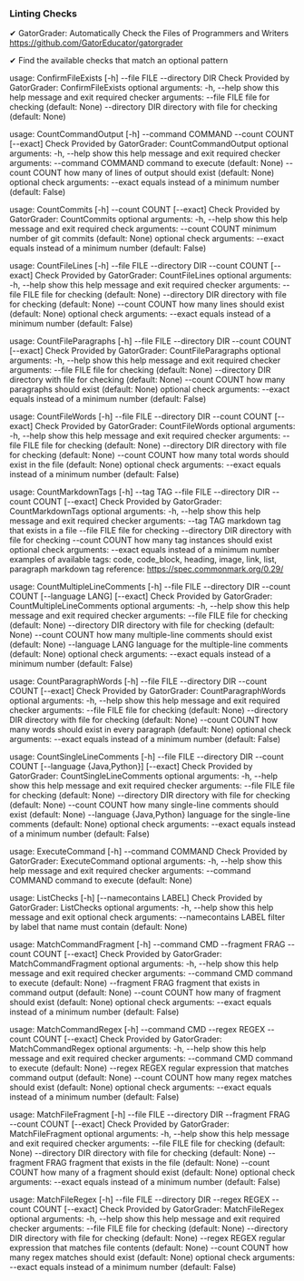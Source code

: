 ### Linting Checks

✔ GatorGrader: Automatically Check the Files of Programmers and Writers
https://github.com/GatorEducator/gatorgrader

✔ Find the available checks that match an optional pattern

usage: ConfirmFileExists [-h] --file FILE --directory DIR
Check Provided by GatorGrader: ConfirmFileExists
optional arguments:
  -h, --help       show this help message and exit
required checker arguments:
  --file FILE      file for checking (default: None)
  --directory DIR  directory with file for checking (default: None)

usage: CountCommandOutput [-h] --command COMMAND --count COUNT [--exact]
Check Provided by GatorGrader: CountCommandOutput
optional arguments:
  -h, --help         show this help message and exit
required checker arguments:
  --command COMMAND  command to execute (default: None)
  --count COUNT      how many of lines of output should exist (default: None)
optional check arguments:
  --exact            equals instead of a minimum number (default: False)

usage: CountCommits [-h] --count COUNT [--exact]
Check Provided by GatorGrader: CountCommits
optional arguments:
  -h, --help     show this help message and exit
required check arguments:
  --count COUNT  minimum number of git commits (default: None)
optional check arguments:
  --exact        equals instead of a minimum number (default: False)

usage: CountFileLines [-h] --file FILE --directory DIR --count COUNT [--exact]
Check Provided by GatorGrader: CountFileLines
optional arguments:
  -h, --help       show this help message and exit
required checker arguments:
  --file FILE      file for checking (default: None)
  --directory DIR  directory with file for checking (default: None)
  --count COUNT    how many lines should exist (default: None)
optional check arguments:
  --exact          equals instead of a minimum number (default: False)

usage: CountFileParagraphs [-h] --file FILE --directory DIR --count COUNT
                           [--exact]
Check Provided by GatorGrader: CountFileParagraphs
optional arguments:
  -h, --help       show this help message and exit
required checker arguments:
  --file FILE      file for checking (default: None)
  --directory DIR  directory with file for checking (default: None)
  --count COUNT    how many paragraphs should exist (default: None)
optional check arguments:
  --exact          equals instead of a minimum number (default: False)

usage: CountFileWords [-h] --file FILE --directory DIR --count COUNT [--exact]
Check Provided by GatorGrader: CountFileWords
optional arguments:
  -h, --help       show this help message and exit
required checker arguments:
  --file FILE      file for checking (default: None)
  --directory DIR  directory with file for checking (default: None)
  --count COUNT    how many total words should exist in the file (default:
                   None)
optional check arguments:
  --exact          equals instead of a minimum number (default: False)

usage: CountMarkdownTags [-h] --tag TAG --file FILE --directory DIR --count
                         COUNT [--exact]
Check Provided by GatorGrader: CountMarkdownTags
optional arguments:
  -h, --help       show this help message and exit
required checker arguments:
  --tag TAG        markdown tag that exists in a file
  --file FILE      file for checking
  --directory DIR  directory with file for checking
  --count COUNT    how many tag instances should exist
optional check arguments:
  --exact          equals instead of a minimum number
examples of available tags: code, code_block, heading, image, link, list, paragraph
markdown tag reference: https://spec.commonmark.org/0.29/

usage: CountMultipleLineComments [-h] --file FILE --directory DIR --count
                                 COUNT [--language LANG] [--exact]
Check Provided by GatorGrader: CountMultipleLineComments
optional arguments:
  -h, --help       show this help message and exit
required checker arguments:
  --file FILE      file for checking (default: None)
  --directory DIR  directory with file for checking (default: None)
  --count COUNT    how many multiple-line comments should exist (default:
                   None)
  --language LANG  language for the multiple-line comments (default: None)
optional check arguments:
  --exact          equals instead of a minimum number (default: False)

usage: CountParagraphWords [-h] --file FILE --directory DIR --count COUNT
                           [--exact]
Check Provided by GatorGrader: CountParagraphWords
optional arguments:
  -h, --help       show this help message and exit
required checker arguments:
  --file FILE      file for checking (default: None)
  --directory DIR  directory with file for checking (default: None)
  --count COUNT    how many words should exist in every paragraph (default:
                   None)
optional check arguments:
  --exact          equals instead of a minimum number (default: False)

usage: CountSingleLineComments [-h] --file FILE --directory DIR --count COUNT
                               [--language {Java,Python}] [--exact]
Check Provided by GatorGrader: CountSingleLineComments
optional arguments:
  -h, --help            show this help message and exit
required checker arguments:
  --file FILE           file for checking (default: None)
  --directory DIR       directory with file for checking (default: None)
  --count COUNT         how many single-line comments should exist (default:
                        None)
  --language {Java,Python}
                        language for the single-line comments (default: None)
optional check arguments:
  --exact               equals instead of a minimum number (default: False)

usage: ExecuteCommand [-h] --command COMMAND
Check Provided by GatorGrader: ExecuteCommand
optional arguments:
  -h, --help         show this help message and exit
required checker arguments:
  --command COMMAND  command to execute (default: None)

usage: ListChecks [-h] [--namecontains LABEL]
Check Provided by GatorGrader: ListChecks
optional arguments:
  -h, --help            show this help message and exit
optional check arguments:
  --namecontains LABEL  filter by label that name must contain (default: None)

usage: MatchCommandFragment [-h] --command CMD --fragment FRAG --count COUNT
                            [--exact]
Check Provided by GatorGrader: MatchCommandFragment
optional arguments:
  -h, --help       show this help message and exit
required checker arguments:
  --command CMD    command to execute (default: None)
  --fragment FRAG  fragment that exists in command output (default: None)
  --count COUNT    how many of fragment should exist (default: None)
optional check arguments:
  --exact          equals instead of a minimum number (default: False)

usage: MatchCommandRegex [-h] --command CMD --regex REGEX --count COUNT
                         [--exact]
Check Provided by GatorGrader: MatchCommandRegex
optional arguments:
  -h, --help     show this help message and exit
required checker arguments:
  --command CMD  command to execute (default: None)
  --regex REGEX  regular expression that matches command output (default:
                 None)
  --count COUNT  how many regex matches should exist (default: None)
optional check arguments:
  --exact        equals instead of a minimum number (default: False)

usage: MatchFileFragment [-h] --file FILE --directory DIR --fragment FRAG
                         --count COUNT [--exact]
Check Provided by GatorGrader: MatchFileFragment
optional arguments:
  -h, --help       show this help message and exit
required checker arguments:
  --file FILE      file for checking (default: None)
  --directory DIR  directory with file for checking (default: None)
  --fragment FRAG  fragment that exists in the file (default: None)
  --count COUNT    how many of a fragment should exist (default: None)
optional check arguments:
  --exact          equals instead of a minimum number (default: False)

usage: MatchFileRegex [-h] --file FILE --directory DIR --regex REGEX --count
                      COUNT [--exact]
Check Provided by GatorGrader: MatchFileRegex
optional arguments:
  -h, --help       show this help message and exit
required checker arguments:
  --file FILE      file for checking (default: None)
  --directory DIR  directory with file for checking (default: None)
  --regex REGEX    regular expression that matches file contents (default:
                   None)
  --count COUNT    how many regex matches should exist (default: None)
optional check arguments:
  --exact          equals instead of a minimum number (default: False)
